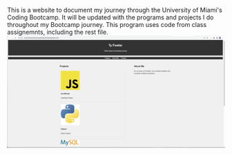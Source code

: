 This is a website to document my journey through the University of Miami's Coding Bootcamp. 
It will be updated with the programs and projects I do throughout my Bootcamp journey.
This program uses code from class assignemnts, including the rest file.
![Alt text](./assets/ScreenShot.png "Optional Title")
